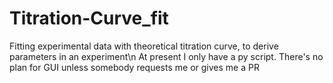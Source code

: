 # Titration-Curve_fit
Fitting experimental data with theoretical titration curve, to derive parameters in an experiment\n
At present I only have a py script. There's no plan for GUI unless somebody requests me or gives me a PR
